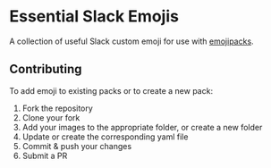 # Essential Slack Emojis
A collection of useful Slack custom emoji for use with [emojipacks](https://github.com/lambtron/emojipacks).

## Contributing
To add emoji to existing packs or to create a new pack:

1. Fork the repository
2. Clone your fork
3. Add your images to the appropriate folder, or create a new folder
4. Update or create the corresponding yaml file
5. Commit & push your changes
6. Submit a PR
